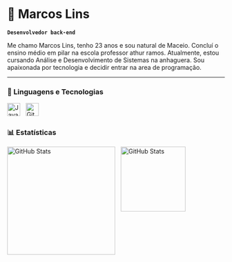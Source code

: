 # 👾 Marcos Lins

**`Desenvolvedor back-end `**

Me chamo Marcos Lins, tenho 23 anos e sou natural de Maceio. Concluí o ensino médio em pilar na escola professor athur ramos. Atualmente, estou cursando Análise e Desenvolvimento de Sistemas na anhaguera. Sou apaixonada por tecnologia e decidir entrar na area de programação.


---

### 👾 Linguagens e Tecnologias

<img align="left" 
alt="Java" 
width="30px" 
style="padding-right:10px;" 
src="https://cdn.jsdelivr.net/gh/devicons/devicon/icons/java/java-original.svg"
/>

<img 
    align="left" 
    alt="Git" 
    title="Git"
    width="30px" 
    style="padding-right: 10px;" 
    src="https://cdn.jsdelivr.net/gh/devicons/devicon@latest/icons/git/git-original.svg" 
/>

<br/>
<br/>

### 📊 Estatísticas

<p>
  <img 
    align="left" 
    alt="GitHub Stats" 
    height="250" 
    style="padding-right: 10px;" 
    src="https://github-readme-stats.vercel.app/api?username=lins07&show_icons=true&theme=tokyonight&include_all_commits=true&locale=pt-br" 
  />
</p>



<img 
      align="left" 
      alt="GitHub Stats" 
      height="150" 
      src="https://github-readme-stats.vercel.app/api/top-langs/?username=lins07&theme=tokyonight&layout=compact&custom_title=Tecnologias&langs_count=9" 
  />

</p>
